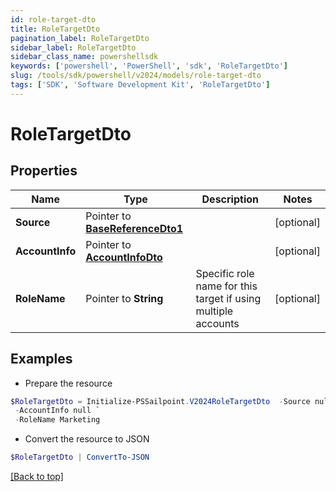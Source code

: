 ```yaml
---
id: role-target-dto
title: RoleTargetDto
pagination_label: RoleTargetDto
sidebar_label: RoleTargetDto
sidebar_class_name: powershellsdk
keywords: ['powershell', 'PowerShell', 'sdk', 'RoleTargetDto'] 
slug: /tools/sdk/powershell/v2024/models/role-target-dto
tags: ['SDK', 'Software Development Kit', 'RoleTargetDto']
---
```



# RoleTargetDto

## Properties

Name | Type | Description | Notes
------------ | ------------- | ------------- | -------------
**Source** |  Pointer to [**BaseReferenceDto1**](base-reference-dto1) |  | [optional] 
**AccountInfo** |  Pointer to [**AccountInfoDto**](account-info-dto) |  | [optional] 
**RoleName** |  Pointer to **String** | Specific role name for this target if using multiple accounts | [optional] 

## Examples

- Prepare the resource
```powershell
$RoleTargetDto = Initialize-PSSailpoint.V2024RoleTargetDto  -Source null `
 -AccountInfo null `
 -RoleName Marketing
```

- Convert the resource to JSON
```powershell
$RoleTargetDto | ConvertTo-JSON
```


[[Back to top]](#) 

